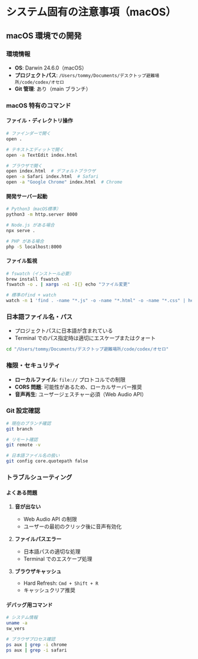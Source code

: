 # システム固有の注意事項（macOS）

## macOS 環境での開発

### 環境情報
- **OS**: Darwin 24.6.0（macOS）
- **プロジェクトパス**: `/Users/tommy/Documents/デスクトップ避難場所/code/codex/オセロ`
- **Git 管理**: あり（main ブランチ）

### macOS 特有のコマンド

#### ファイル・ディレクトリ操作
```bash
# ファインダーで開く
open .

# テキストエディットで開く
open -a TextEdit index.html

# ブラウザで開く
open index.html  # デフォルトブラウザ
open -a Safari index.html  # Safari
open -a "Google Chrome" index.html  # Chrome
```

#### 開発サーバー起動
```bash
# Python3（macOS標準）
python3 -m http.server 8000

# Node.js がある場合
npx serve .

# PHP がある場合
php -S localhost:8000
```

#### ファイル監視
```bash
# fswatch（インストール必要）
brew install fswatch
fswatch -o . | xargs -n1 -I{} echo "ファイル変更"

# 標準のfind + watch
watch -n 1 'find . -name "*.js" -o -name "*.html" -o -name "*.css" | head -10'
```

### 日本語ファイル名・パス
- プロジェクトパスに日本語が含まれている
- Terminal でのパス指定時は適切にエスケープまたはクォート
```bash
cd "/Users/tommy/Documents/デスクトップ避難場所/code/codex/オセロ"
```

### 権限・セキュリティ
- **ローカルファイル**: `file://` プロトコルでの制限
- **CORS 問題**: 可能性があるため、ローカルサーバー推奨
- **音声再生**: ユーザージェスチャー必須（Web Audio API）

### Git 設定確認
```bash
# 現在のブランチ確認
git branch

# リモート確認
git remote -v

# 日本語ファイル名の扱い
git config core.quotepath false
```

### トラブルシューティング

#### よくある問題
1. **音が出ない**
   - Web Audio API の制限
   - ユーザーの最初のクリック後に音声有効化

2. **ファイルパスエラー**
   - 日本語パスの適切な処理
   - Terminal でのエスケープ処理

3. **ブラウザキャッシュ**
   - Hard Refresh: `Cmd + Shift + R`
   - キャッシュクリア推奨

#### デバッグ用コマンド
```bash
# システム情報
uname -a
sw_vers

# ブラウザプロセス確認
ps aux | grep -i chrome
ps aux | grep -i safari
```